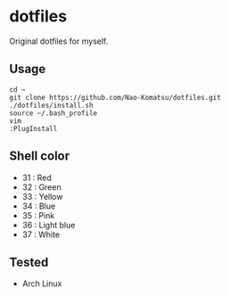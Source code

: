 # dotfiles

Original dotfiles for myself.

## Usage

```
cd ~
git clone https://github.com/Nao-Komatsu/dotfiles.git
./dotfiles/install.sh
source ~/.bash_profile
vim
:PlugInstall
```

## Shell color

- 31 : Red
- 32 : Green
- 33 : Yellow
- 34 : Blue
- 35 : Pink
- 36 : Light blue
- 37 : White

## Tested

- Arch Linux
